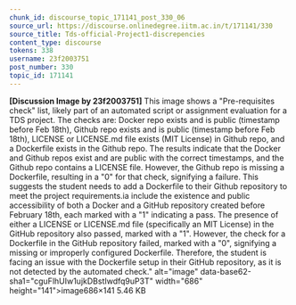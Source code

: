 ```yaml
---
chunk_id: discourse_topic_171141_post_330_06
source_url: https://discourse.onlinedegree.iitm.ac.in/t/171141/330
source_title: Tds-official-Project1-discrepencies
content_type: discourse
tokens: 338
username: 23f2003751
post_number: 330
topic_id: 171141
---
```


**[Discussion Image by 23f2003751]** This image shows a "Pre-requisites check" list, likely part of an automated script or assignment evaluation for a TDS project. The checks are: Docker repo exists and is public (timestamp before Feb 18th), Github repo exists and is public (timestamp before Feb 18th), LICENSE or LICENSE.md file exists (MIT License) in Github repo, and a Dockerfile exists in the Github repo. The results indicate that the Docker and Github repos exist and are public with the correct timestamps, and the Github repo contains a LICENSE file. However, the Github repo is missing a Dockerfile, resulting in a "0" for that check, signifying a failure. This suggests the student needs to add a Dockerfile to their Github repository to meet the project requirements.ia include the existence and public accessibility of both a Docker and a GitHub repository created before February 18th, each marked with a "1" indicating a pass. The presence of either a LICENSE or LICENSE.md file (specifically an MIT License) in the GitHub repository also passed, marked with a "1". However, the check for a Dockerfile in the GitHub repository failed, marked with a "0", signifying a missing or improperly configured Dockerfile. Therefore, the student is facing an issue with the Dockerfile setup in their GitHub repository, as it is not detected by the automated check." alt="image" data-base62-sha1="cguFlhUIw1ujkDBstIwdfq9uP3T" width="686" height="141">image686×141 5.46 KB
